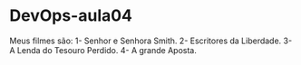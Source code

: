 # DevOps-aula04

Meus filmes são: 
1- Senhor e Senhora Smith.
2- Escritores da Liberdade.
3- A Lenda do Tesouro Perdido.
4- A grande Aposta.
